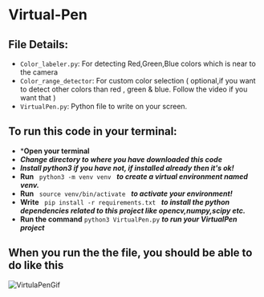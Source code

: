 # Virtual-Pen
## File Details:
* `Color_labeler.py`: For detecting Red,Green,Blue colors which is near to the camera
* `Color_range_detector`: For custom color selection ( optional,if you want to detect other colors than red , green & blue. Follow the video if you want that )
* `VirtualPen.py`: Python file to write on your screen.

## To run this code in your terminal:
* ***Open your terminal**
* ***Change directory to where you have downloaded this code***
* ***Install python3 if you have not, if installed already then it's ok!***
* **Run**  `  python3 -m venv venv  ` ***to create a virtual environment named venv.***
* **Run**   `  source venv/bin/activate  ` 
***to activate your environment!***
* **Write**   `  pip install -r requirements.txt  ` 
***to install the python dependencies related to this project like opencv,numpy,scipy etc.***
* **Run the command** `python3 VirtualPen.py` ***to run your VirtualPen project***

## When you run the the file, you should be able to do like this
![VirtulaPenGif](https://github.com/abd-shoumik/Virtual-Pen/blob/master/Virtualpen.gif)

